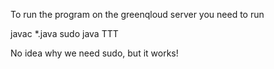 To run the program on the greenqloud server you need to run

javac *.java
sudo java TTT

No idea why we need sudo, but it works!
